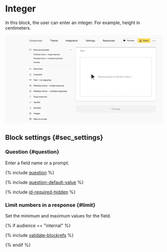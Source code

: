# Integer

In this block, the user can enter an integer. For example, height in centimeters.

![](../../_assets/forms/tutorial-number-integer.gif)

## Block settings {#sec_settings}

### Question {#question}

Enter a field name or a prompt.

{% include [question](../../_includes/forms/question.md) %}

{% include [question-default-value](../../_includes/forms/question-default-value.md) %}

{% include [id-required-hidden](../../_includes/forms/id-required-hidden.md) %}

### Limit numbers in a response {#limit}

Set the minimum and maximum values for the field.

{% if audience == "internal" %}

{% include [validate-blockrefs](../../_includes/forms/validate-blockrefs.md) %}

{% endif %}